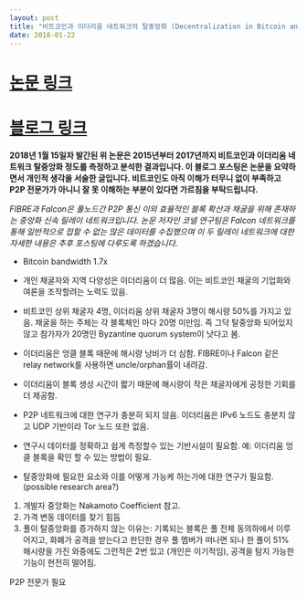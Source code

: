 ```yaml
---
layout: post
title: "비트코인과 이더리움 네트워크의 탈중앙화 (Decentralization in Bitcoin and Ethereum Networks) 논문 요약"
date: 2018-01-22
---
```


# [논문 링크](https://arxiv.org/pdf/1801.03998.pdf)
# [블로그 링크](http://hackingdistributed.com/2018/01/15/decentralization-bitcoin-ethereum/)

**2018년 1월 15일차 발간된 위 논문은 2015년부터 2017년까지 비트코인과 이더리움 네트워크 탈중앙화 정도를 측정하고 분석한 결과입니다. 이 블로그 포스팅은 논문을 요약하면서 개인적 생각을 서술한 글입니다. 비트코인도 아직 이해가 터무니 없이 부족하고 P2P 전문가가 아니니 잘 못 이해하는 부분이 있다면 가르침을 부탁드립니다.**

*FIBRE과 Falcon은 풀노드간 P2P 통신 이외 효율적인 블록 확산과 채굴을 위해 존재하는 중앙화 신속 릴레이 네트워크입니다. 논문 저자인 코넬 연구팀은 Falcon 네트워크를 통해 일반적으로 접할 수 없는 많은 데이터를 수집했으며 이 두 릴레이 네트워크에 대한 자세한 내용은 추후 포스팅에 다루도록 하겠습니다.*

- Bitcoin bandwidth 1.7x
- 개인 채굴자와 지역 다양성은 이더리움이 더 많음. 이는 비트코인 채굴의 기업화와 여론을 조작할려는 노력도 있음.
- 비트코인 상위 채굴자 4명, 이더리움 상위 채굴자 3명이 해시량 50%를 가지고 있음. 채굴을 하는 주체는 각 블록체인 마다 20명 미만임. 즉 그닥 탈중앙화 되어있지 않고 참가자가 20명인 Byzantine quorum system이 낫다고 봄.
- 이더리움은 엉클 블록 때문에 해시량 낭비가 더 심함. FIBRE이나 Falcon 같은 relay network를 사용하면 uncle/orphan률이 내려감.
- 이더리움이 블록 생성 시간이 짧기 때문에 해시량이 작은 채굴자에게 공정한 기회를 더 제공함.


- P2P 네트워크에 대한 연구가 충분히 되지 않음. 이더리움은 IPv6 노드도 충분치 않고 UDP 기반이라 Tor 노드 또한 없음.
- 연구시 데이터를 정확하고 쉽게 측정할수 있는 기반시설이 필요함. 예: 이더리움 엉클 블록을 확인 할 수 있는 방법이 필요.
- 탈중앙화에 필요한 요소와 이를 어떻게 가능케 하는가에 대한 연구가 필요함. (possible research area?)

1. 개발자 중앙화는 Nakamoto Coefficient 참고.
2. 가격 변동 데이터를 찾기 힘듬
3. 풀이 탈중앙화를 증가하지 않는 이유는: 기록되는 블록은 풀 전체 동의하에서 이루어지고, 화폐가 공격을 받는다고 판단한 경우 풀 멤버가 떠나면 되나 한 풀이 51% 해시량을 가진 와중에도 그런적은 2번 있고 (개인은 이기적임), 공격을 탐지 가능한 기능이 현전히 떨어짐.




P2P 전문가 필요

